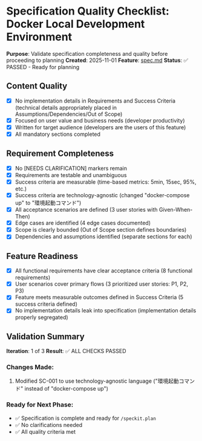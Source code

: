 # Specification Quality Checklist: Docker Local Development Environment

**Purpose**: Validate specification completeness and quality before proceeding to planning
**Created**: 2025-11-01
**Feature**: [spec.md](../spec.md)
**Status**: ✅ PASSED - Ready for planning

## Content Quality

- [x] No implementation details in Requirements and Success Criteria (technical details appropriately placed in Assumptions/Dependencies/Out of Scope)
- [x] Focused on user value and business needs (developer productivity)
- [x] Written for target audience (developers are the users of this feature)
- [x] All mandatory sections completed

## Requirement Completeness

- [x] No [NEEDS CLARIFICATION] markers remain
- [x] Requirements are testable and unambiguous
- [x] Success criteria are measurable (time-based metrics: 5min, 15sec, 95%, etc.)
- [x] Success criteria are technology-agnostic (changed "docker-compose up" to "環境起動コマンド")
- [x] All acceptance scenarios are defined (3 user stories with Given-When-Then)
- [x] Edge cases are identified (4 edge cases documented)
- [x] Scope is clearly bounded (Out of Scope section defines boundaries)
- [x] Dependencies and assumptions identified (separate sections for each)

## Feature Readiness

- [x] All functional requirements have clear acceptance criteria (8 functional requirements)
- [x] User scenarios cover primary flows (3 prioritized user stories: P1, P2, P3)
- [x] Feature meets measurable outcomes defined in Success Criteria (5 success criteria defined)
- [x] No implementation details leak into specification (implementation details properly segregated)

## Validation Summary

**Iteration**: 1 of 3
**Result**: ✅ ALL CHECKS PASSED

### Changes Made:
1. Modified SC-001 to use technology-agnostic language ("環境起動コマンド" instead of "docker-compose up")

### Ready for Next Phase:
- ✅ Specification is complete and ready for `/speckit.plan`
- ✅ No clarifications needed
- ✅ All quality criteria met
